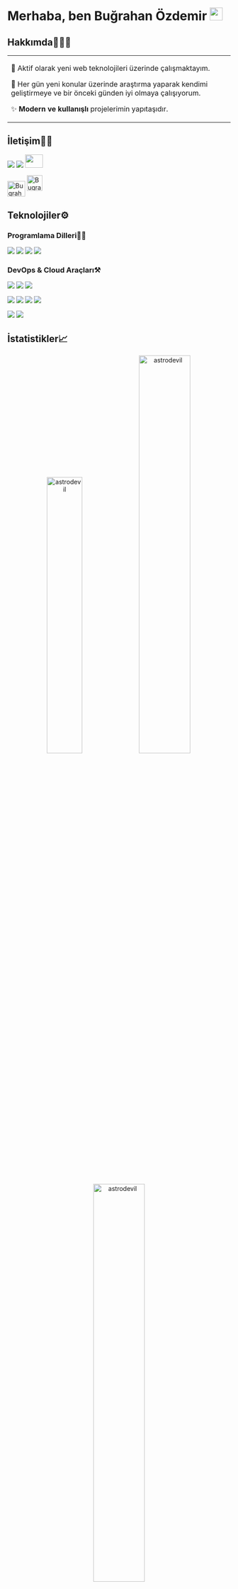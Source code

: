 # Merhaba, ben Buğrahan Özdemir <img src="https://github.com/TheDudeThatCode/TheDudeThatCode/blob/master/Assets/Hi.gif" width="29px">

## Hakkımda🧑🏼‍💻

<table>
  <tr>
    <td valign="center">

🌱 Aktif olarak yeni web teknolojileri üzerinde çalışmaktayım.

🎯 Her gün yeni konular üzerinde araştırma yaparak kendimi geliştirmeye ve bir önceki günden iyi olmaya çalışıyorum.

✨ **Modern ve kullanışlı** projelerimin yapıtaşıdır.
</td>

  </tr>
</table>

## İletişim👋🏼

<p align="left">  
  <a href="https://twitter.com/testobugra_" target="blank"><img src="https://img.icons8.com/color/35/000000/twitter--v2.png"/></a>
  <!-- <a href="https://linkedin.com/in/amitesh1208" target="blank"><img src="https://img.icons8.com/color/35/000000/linkedin.png"/></a> -->
  <!-- <a href="https://www.youtube.com/c/amitesh anand" target="blank"><img src="https://img.icons8.com/color/35/000000/youtube-play.png"/></a> -->
  <a href="https://www.instagram.com/testobugra/" target="blank"><img src="https://img.icons8.com/fluency/35/000000/instagram-new.png"/></a>
  <a href="https://discordapp.com/users/7483" target="blank"><img src="https://cdn.jsdelivr.net/npm/simple-icons@3.0.1/icons/discord.svg" alt="" height="30" width="40" /></a>

<a href="https://codepen.io/BugrahanOzdemir" target="blank"><img align="center" src="https://cdn.jsdelivr.net/npm/simple-icons@3.0.1/icons/codepen.svg" alt="BugrahanOzdemir" height="35" width="40" /></a>
<a href="https://leetcode.com/BugrahanOzdemir/" target="blank"><img src="https://cdn.iconscout.com/icon/free/png-256/leetcode-3629476-3031539.png" alt="BugrahanOzdemir" height="35" width="35"/></a>

</p>
    
## Teknolojiler⚙️

### Programlama Dilleri✍🏼

<img src="https://img.icons8.com/color/48/000000/react-native.png"/> <img src="https://img.icons8.com/fluency/48/000000/node-js.png"/> <img src="https://img.icons8.com/color/48/000000/javascript--v1.png"/> <img src="https://img.icons8.com/color/48/000000/python--v1.png"/>

### DevOps & Cloud Araçları⚒️

<img src="https://img.icons8.com/color/48/000000/git.png"/> <img src="https://img.icons8.com/glyph-neue/64/000000/github.png"/> <img src="https://img.icons8.com/color/48/000000/visual-studio-code-2019.png"/>

<img src="https://img.icons8.com/color/48/000000/adobe-photoshop--v1.png"/> <img src="https://img.icons8.com/color/48/000000/adobe-after-effects--v1.png"/> <img src="https://img.icons8.com/color/48/000000/adobe-premiere-pro--v1.png"/> <img src="https://img.icons8.com/color/48/000000/adobe-illustrator--v1.png"/>

<img src="https://img.icons8.com/color/48/000000/windows-10.png"/> <img src="https://img.icons8.com/color/48/000000/linux--v1.png"/>

<!-- ## My Experiences🙌🏼

- [GSSOC'21 Participant](https://github.com/Astrodevil/Astrodevil/blob/main/src/Certificate%20-%20Amitesh%20Anand.png): Contributed to some projects, mainly based on Web Development.
- [Hacktoberfest-2021](https://hacktoberfest.digitalocean.com/): Participated as maintainer.
- [MLH Hackathons](https://mlh.io/): Participated in [Local Hack Day: Build](https://organize.mlh.io/participants/events/6072-local-hack-day-build) and [Local Hack Day: Share](https://organize.mlh.io/participants/events/6430-local-hack-day-share).
- [GoogleCloudReady Facilitator Program](https://events.withgoogle.com/googlecloudready-facilitator-program/enrol-in-the-program/#content): Completed Labs and challenges in [Qwiklabs](https://www.qwiklabs.com/public_profiles/f3d65b58-4359-4795-96da-1241061ad207).

[<a href="https://www.mysql.com/" target="_blank"> <img src="https://raw.githubusercontent.com/devicons/devicon/master/icons/mysql/mysql-original-wordmark.svg" alt="mysql" width="40" height="40"/> </a>
<a href="https://www.cprogramming.com/" target="_blank"> <img src="https://raw.githubusercontent.com/devicons/devicon/master/icons/c/c-original.svg" alt="c" width="40" height="40"/> </a> <a href="https://www.python.org" target="_blank"> <img src="https://raw.githubusercontent.com/devicons/devicon/master/icons/python/python-original.svg" alt="python" width="40" height="40"/> </a>]:# -->

## İstatistikler📈

<p align="center">
<img width="40%" src="https://github-readme-stats.vercel.app/api/top-langs?username=BugrahanOzdemir&show_icons=true&theme=dracula&title_color=ff8000&text_color=ffffff&bg_color=6a6a6a&locale=en&layout=compact&hide_border=true" alt="astrodevil" /> 
<img width="48%" src="https://github-readme-stats.vercel.app/api?username=BugrahanOzdemir&show_icons=true&theme=dracula&title_color=ff8000&text_color=ffffff&bg_color=6a6a6a&locale=en&hide_border=true" alt="astrodevil" />
<img width="48%" src="https://github-readme-streak-stats.herokuapp.com/?user=BugrahanOzdemir&theme=highcontrast&hide_border=true" alt="astrodevil" />
</p>
  
<!-- ## Support Me💰

<a href="https://www.buymeacoffee.com/Astrodevil" target="_blank"><img src="https://cdn.buymeacoffee.com/buttons/v2/default-yellow.png" alt="Buy Me A Coffee" width="250" ></a> -->
